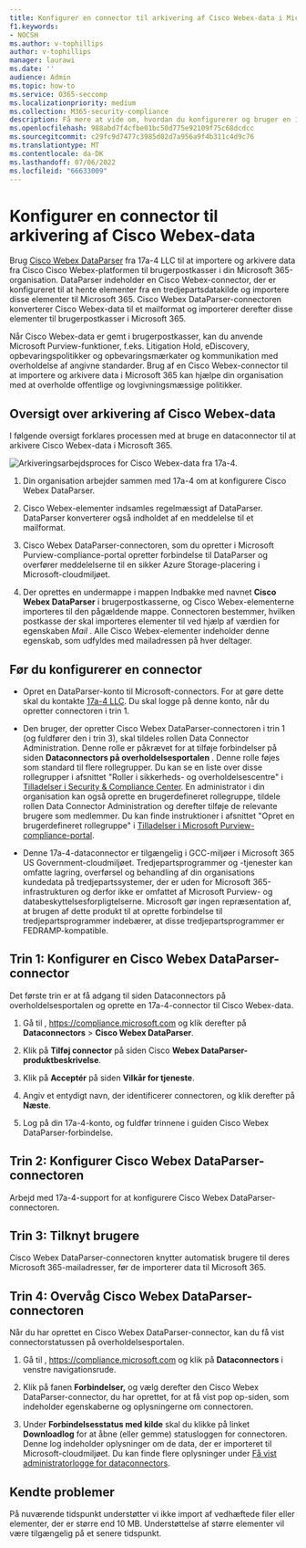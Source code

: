 ```yaml
---
title: Konfigurer en connector til arkivering af Cisco Webex-data i Microsoft 365
f1.keywords:
- NOCSH
ms.author: v-tophillips
author: v-tophillips
manager: laurawi
ms.date: ''
audience: Admin
ms.topic: how-to
ms.service: O365-seccomp
ms.localizationpriority: medium
ms.collection: M365-security-compliance
description: Få mere at vide om, hvordan du konfigurerer og bruger en 17a-4 Cisco Webex DataParser-connector til at importere og arkivere Cisco Webex-data i Microsoft 365.
ms.openlocfilehash: 988abd7f4cfbe01bc50d775e92109f75c68dcdcc
ms.sourcegitcommit: c29fc9d7477c3985d02d7a956a9f4b311c4d9c76
ms.translationtype: MT
ms.contentlocale: da-DK
ms.lasthandoff: 07/06/2022
ms.locfileid: "66633009"
---
```

# <a name="set-up-a-connector-to-archive-cisco-webex-data"></a>Konfigurer en connector til arkivering af Cisco Webex-data

Brug [Cisco Webex DataParser](https://www.17a-4.com/webex-dataparser/) fra 17a-4 LLC til at importere og arkivere data fra Cisco Cisco Webex-platformen til brugerpostkasser i din Microsoft 365-organisation. DataParser indeholder en Cisco Webex-connector, der er konfigureret til at hente elementer fra en tredjepartsdatakilde og importere disse elementer til Microsoft 365. Cisco Webex DataParser-connectoren konverterer Cisco Webex-data til et mailformat og importerer derefter disse elementer til brugerpostkasser i Microsoft 365.

Når Cisco Webex-data er gemt i brugerpostkasser, kan du anvende Microsoft Purview-funktioner, f.eks. Litigation Hold, eDiscovery, opbevaringspolitikker og opbevaringsmærkater og kommunikation med overholdelse af angivne standarder. Brug af en Cisco Webex-connector til at importere og arkivere data i Microsoft 365 kan hjælpe din organisation med at overholde offentlige og lovgivningsmæssige politikker.

## <a name="overview-of-archiving-cisco-webex-data"></a>Oversigt over arkivering af Cisco Webex-data

I følgende oversigt forklares processen med at bruge en dataconnector til at arkivere Cisco Webex-data i Microsoft 365.

![Arkiveringsarbejdsproces for Cisco Webex-data fra 17a-4.](../media/WebexTeamsDataParserConnectorWorkflow.png)

1. Din organisation arbejder sammen med 17a-4 om at konfigurere Cisco Webex DataParser.

2. Cisco Webex-elementer indsamles regelmæssigt af DataParser. DataParser konverterer også indholdet af en meddelelse til et mailformat.

3. Cisco Webex DataParser-connectoren, som du opretter i Microsoft Purview-compliance-portal opretter forbindelse til DataParser og overfører meddelelserne til en sikker Azure Storage-placering i Microsoft-cloudmiljøet.

4. Der oprettes en undermappe i mappen Indbakke med navnet **Cisco Webex DataParser** i brugerpostkasserne, og Cisco Webex-elementerne importeres til den pågældende mappe. Connectoren bestemmer, hvilken postkasse der skal importeres elementer til ved hjælp af værdien for egenskaben *Mail* . Alle Cisco Webex-elementer indeholder denne egenskab, som udfyldes med mailadressen på hver deltager.

## <a name="before-you-set-up-a-connector"></a>Før du konfigurerer en connector

- Opret en DataParser-konto til Microsoft-connectors. For at gøre dette skal du kontakte [17a-4 LLC](https://www.17a-4.com/contact/). Du skal logge på denne konto, når du opretter connectoren i trin 1.

- Den bruger, der opretter Cisco Webex DataParser-connectoren i trin 1 (og fuldfører den i trin 3), skal tildeles rollen Data Connector Administration. Denne rolle er påkrævet for at tilføje forbindelser på siden **Dataconnectors på overholdelsesportalen** . Denne rolle føjes som standard til flere rollegrupper. Du kan se en liste over disse rollegrupper i afsnittet "Roller i sikkerheds- og overholdelsescentre" i [Tilladelser i Security & Compliance Center](../security/office-365-security/permissions-in-the-security-and-compliance-center.md#roles-in-the-security--compliance-center). En administrator i din organisation kan også oprette en brugerdefineret rollegruppe, tildele rollen Data Connector Administration og derefter tilføje de relevante brugere som medlemmer. Du kan finde instruktioner i afsnittet "Opret en brugerdefineret rollegruppe" i [Tilladelser i Microsoft Purview-compliance-portal](microsoft-365-compliance-center-permissions.md#create-a-custom-role-group).

- Denne 17a-4-dataconnector er tilgængelig i GCC-miljøer i Microsoft 365 US Government-cloudmiljøet. Tredjepartsprogrammer og -tjenester kan omfatte lagring, overførsel og behandling af din organisations kundedata på tredjepartssystemer, der er uden for Microsoft 365-infrastrukturen og derfor ikke er omfattet af Microsoft Purview- og databeskyttelsesforpligtelserne. Microsoft gør ingen repræsentation af, at brugen af dette produkt til at oprette forbindelse til tredjepartsprogrammer indebærer, at disse tredjepartsprogrammer er FEDRAMP-kompatible.

## <a name="step-1-set-up-a-cisco-webex-dataparser-connector"></a>Trin 1: Konfigurer en Cisco Webex DataParser-connector

Det første trin er at få adgang til siden Dataconnectors på overholdelsesportalen og oprette en 17a-4-connector til Cisco Webex-data.

1. Gå til , <https://compliance.microsoft.com> og klik derefter på **Dataconnectors** > **Cisco Webex DataParser**.

2. Klik på **Tilføj connector** på siden Cisco **Webex DataParser-produktbeskrivelse**.

3. Klik på **Acceptér** på siden **Vilkår for tjeneste**.

4. Angiv et entydigt navn, der identificerer connectoren, og klik derefter på **Næste**.

5. Log på din 17a-4-konto, og fuldfør trinnene i guiden Cisco Webex DataParser-forbindelse.

## <a name="step-2-configure-the-cisco-webex-dataparser-connector"></a>Trin 2: Konfigurer Cisco Webex DataParser-connectoren

Arbejd med 17a-4-support for at konfigurere Cisco Webex DataParser-connectoren.

## <a name="step-3-map-users"></a>Trin 3: Tilknyt brugere

Cisco Webex DataParser-connectoren knytter automatisk brugere til deres Microsoft 365-mailadresser, før de importerer data til Microsoft 365.

## <a name="step-4-monitor-the-cisco-webex-dataparser-connector"></a>Trin 4: Overvåg Cisco Webex DataParser-connectoren

Når du har oprettet en Cisco Webex DataParser-connector, kan du få vist connectorstatussen på overholdelsesportalen.

1. Gå til , <https://compliance.microsoft.com> og klik på **Dataconnectors** i venstre navigationsrude.

2. Klik på fanen **Forbindelser,** og vælg derefter den Cisco Webex DataParser-connector, du har oprettet, for at få vist pop op-siden, som indeholder egenskaberne og oplysningerne om connectoren.

3. Under **Forbindelsesstatus med kilde** skal du klikke på linket **Downloadlog** for at åbne (eller gemme) statusloggen for connectoren. Denne log indeholder oplysninger om de data, der er importeret til Microsoft-cloudmiljøet. Du kan finde flere oplysninger under [Få vist administratorlogge for dataconnectors](data-connector-admin-logs.md).

## <a name="known-issues"></a>Kendte problemer

På nuværende tidspunkt understøtter vi ikke import af vedhæftede filer eller elementer, der er større end 10 MB. Understøttelse af større elementer vil være tilgængelig på et senere tidspunkt.
